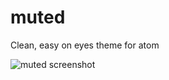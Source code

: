 # muted

Clean, easy on eyes theme for atom

![muted screenshot](https://dl.dropboxusercontent.com/spa/6f6p31rqk1cfe43/w2668uum.png)
